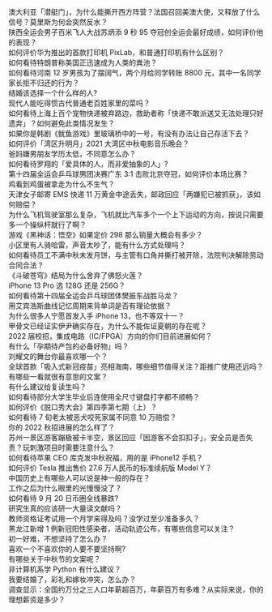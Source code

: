 澳大利亚「潜艇门」，为什么能撕开西方阵营？法国召回美澳大使，又释放了什么信号？莫里斯为何会突然反水？  
陕西全运会男子百米飞人大战苏炳添 9 秒 95 夺冠创全运会最好成绩，如何评价他的表现？  
如何评价华为推出的首款打印机 PixLab，和普通打印机有什么区别？  
如何看待特朗普称美国正迅速成为人类的粪池？  
如何看待河南 12 岁男孩为了摆阔气，两个月给同学转账 8800 元，其中一名同学家长拒不归还的行为？  
结婚该选择一个什么样的人?  
现代人能吃得惯古代普通老百姓家里的菜吗？  
如何看待上海上百个宠物快递被弃路边，救助者称「快递不敢派送又无法处理只好遗弃」？如何避免此类情况发生？  
如果你是韩剧《鱿鱼游戏》里玻璃桥中的一号，有没有办法让自己存活下去？  
如何评价「湾区升明月」2021 大湾区中秋电影音乐晚会？  
爸妈嫌男朋友学历太低，不同意怎么办？  
如何看待罗翔的「爱具体的人，而非爱抽象的人」?  
第十四届全运会乒乓球男团决赛广东 3:1 击败北京夺冠，如何评价本场比赛？  
鸡看到鸡蛋被拿走为什么不生气？  
天津女子邮寄 EMS 快递 11 万黄金中途丢失，邮政回应「两嫌犯已被抓获」，该如何赔偿？  
为什么飞机驾驶室那么复杂，飞机就比汽车多个一个上下运动的方向，按说只需要多一个操纵杆就行了啊？  
游戏《黑神话：悟空》如果定价 298 那么销量大概会有多少？  
小区里有人骑哈雷，声音太吵了，能有什么方式处理吗？  
如何看待员工不满中秋未发月饼，与主管有口角并撕打被开除，法院判决解除劳动合同合法？  
《斗破苍穹》结局为什么舍弃了佛怒火莲？  
iPhone 13 Pro 选 128G 还是 256G？  
如何看待第十四届全运会乒乓球团体樊振东战胜马龙？  
用艾宾浩斯曲线记忆周期来背单词是否有理论依据？  
为什么很多人宁愿首发入手 iPhone 13，也不等双十一？  
甲骨文已经证实伊尹确实存在，为什么不能佐证夏朝的存在呢？  
2022 届校招，集成电路（IC/FPGA）方向的你们目前进展如何？  
有什么「孕期待产包的必备好物」吗？  
刘耀文的舞台你最喜欢哪一个？  
全球首款「吸入式新冠疫苗」亮相海南，哪些细节值得关注？距推广使用还远吗？  
有哪些一看就很有意思的文案？  
有什么建议给复读生吗？  
如何看待部分大学生毕业后连使用全尺寸键盘打字都不顺畅？  
如何评价《脱口秀大会》第四季第七期（上）？  
如何看待 7 旬老太被恶犬咬死家属不同意 10 万赔偿？  
你的 2022 秋招进展的怎么样了？  
苏州一景区游客蹦极被卡半空，景区回应「因游客不会扣扣子」，安全员是否失责？玩刺激项目时需要注意什么？  
如何看待苹果 CEO 库克发中秋祝福，用的是 iPhone12 手机？  
如何评价 Tesla 推出售价 27.6 万人民币的标准续航版 Model Y？  
中国历史上有哪些人可以说是神一般的存在？  
工作之后为什么眼里的光慢慢没了？  
如何看待 9 月 20 日币圈全线暴跌?  
研究生真的应该研一大量读文献吗？  
教师资格证考试用一个月学来得及吗？没学过至少准备多久？  
黑龙江新增 1 例新冠阳性感染者，活动轨迹公布，有哪些信息可以关注？  
初一好难，不想坚持了怎么办？  
喜欢一个不喜欢你的人要不要坚持啊?  
有哪些关于中秋节的文案呢？  
非计算机系学 Python 有什么建议？  
我要结婚了，彩礼和嫁妆冲突，怎么办？  
调查显示：全国约万分之三人口年薪超百万，年薪百万有多难？从实际来说，你的理想薪资是多少？  

